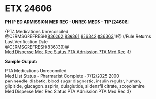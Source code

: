 # ETX 24606

**PH IP ED ADMISSION MED REC - UNREC MEDS - TIP \[**[**24606**](etx-24606.md)**]**

{PTA Medications Unreconciled\
@CERMSGREFRESH([836362](../cer/cer-836362.md);[836361](../cer/cer-836361.md);[836342](../cer/cer-836342.md);[836363](../cer/cer-836363.md),1)@ //Rule Returns Last Verification Date\
@CERMSGREFRESH([836339](../cer/cer-836339.md))@\
[Med Dispense Med Rec Status PTA Admission PTA Med Rec](../epicact.md) :1}

**Sample Output:**

PTA Medications Unreconciled\
Med List Status - Pharmacist Complete - 7/12/2025 2000\
pen needle, diabetic, blood sugar diagnostic, insulin regular, human, glipizide, glucagon, aspirin, dulaglutide, sildenafil citrate, scopolamine\
Med Dispense Med Rec Status PTA Admission PTA Med Rec :1}
